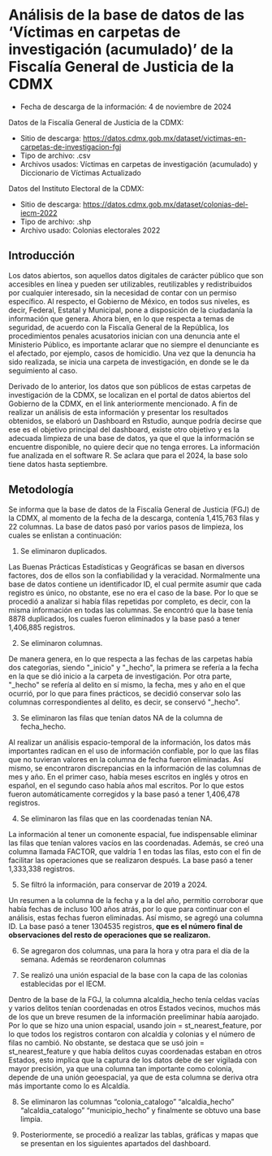 # Análisis de la base de datos de las ‘Víctimas en carpetas de investigación (acumulado)’ de la Fiscalía General de Justicia de la CDMX

- Fecha de descarga de la información: 4 de noviembre de 2024

Datos de la Fiscalía General de Justicia de la CDMX:
- Sitio de descarga: https://datos.cdmx.gob.mx/dataset/victimas-en-carpetas-de-investigacion-fgj
- Tipo de archivo: .csv
- Archivos usados: Víctimas en carpetas de investigación (acumulado) y Diccionario de Víctimas Actualizado

Datos del Instituto Electoral de la CDMX:
- Sitio de descarga: https://datos.cdmx.gob.mx/dataset/colonias-del-iecm-2022
- Tipo de archivo: .shp
- Archivo usado: Colonias electorales 2022


## Introducción 

Los datos abiertos, son aquellos datos digitales de carácter público que son accesibles en línea y pueden ser utilizables, reutilizables y redistribuidos por cualquier interesado, sin la necesidad de contar con un permiso específico. Al respecto, el Gobierno de México, en todos sus niveles, es decir, Federal, Estatal y Municipal, pone a disposición de la ciudadanía la información que genera. Ahora bien, en lo que respecta a temas de seguridad, de acuerdo con la Fiscalía General de la República, los procedimientos penales acusatorios inician con una denuncia ante el Ministerio Público, es importante aclarar que no siempre el denunciante es el afectado, por ejemplo, casos de homicidio. Una vez que la denuncia ha sido realizada, se inicia una carpeta de investigación, en donde se le da seguimiento al caso. 

Derivado de lo anterior, los datos que son públicos de estas carpetas de investigación de la CDMX, se localizan en el portal de datos abiertos del Gobierno de la CDMX, en el link anteriormente mencionado. A fin de realizar un análisis de esta información y presentar los resultados obtenidos, se elaboró un Dashboard en Rstudio, aunque podría decirse que ese es el objetivo principal del dashboard, existe otro objetivo y es la adecuada limpieza de una base de datos, ya que el que la información se encuentre disponible, no quiere decir que no tenga errores. La información fue analizada en el software R. Se aclara que para el 2024, la base solo tiene datos hasta septiembre.

## Metodología

Se informa que la base de datos de la Fiscalía General de Justicia (FGJ) de la CDMX, al momento de la fecha de la descarga, contenía 1,415,763 filas y 22 columnas. La base de datos pasó por varios pasos de limpieza, los cuales se enlistan a continuación:

1. Se eliminaron duplicados.

Las Buenas Prácticas Estadísticas y Geográficas se basan en diversos factores, dos de ellos son la confiabilidad y la veracidad. Normalmente una base de datos contiene un identificador ID, el cual permite asumir que cada registro es único, no obstante, ese no era el caso de la base. Por lo que se procedió a analizar si había filas repetidas por completo, es decir, con la misma información en todas las columnas. Se encontró que la base tenía 8878 duplicados, los cuales fueron eliminados y la base pasó a tener 1,406,885 registros.

2. Se eliminaron columnas.

De manera genera, en lo que respecta a las fechas de las carpetas había dos categorías, siendo "_inicio" y "_hecho", la primera se refería a la fecha en la que se dió inicio a la carpeta de investigación. Por otra parte, "_hecho" se refería al delito en sí mismo, la fecha, mes y año en el que ocurrió, por lo que para fines prácticos, se decidió conservar solo las columnas correspondientes al delito, es decir, se conservó "_hecho".

3. Se eliminaron las filas que tenían datos NA de la columna de fecha_hecho.

Al realizar un análisis espacio-temporal de la información, los datos más importantes radican en el uso de información confiable, por lo que las filas que no tuvieran valores en la columna de fecha fueron eliminadas. Así mismo, se encontraron discrepancias en la información de las columnas de mes y año. En el primer caso, había meses escritos en inglés y otros en español, en el segundo caso había años mal escritos. Por lo que estos fueron automáticamente corregidos y la base pasó a tener 1,406,478 registros.

4. Se eliminaron las filas que en las coordenadas tenían NA.

La información al tener un comonente espacial, fue indispensable eliminar las filas que tenían valores vacíos en las coordenadas. Además, se creó una columna llamada FACTOR, que valdría 1 en todas las filas, esto con el fin de facilitar las operaciones que se realizaron después. La base pasó a tener 1,333,338 registros.

5. Se filtró la información, para conservar de 2019 a 2024.

Un resumen a la columna de la fecha y a la del año, permitio corroborar que había fechas de incluso 100 años atrás, por lo que para continuar con el análisis, estas fechas fueron eliminadas. Así mismo, se agregó una columna ID. La base pasó a tener 1304535 registros, **que es el número final de observaciones del resto de operaciones que se realizaron.**

6. Se agregaron dos columnas, una para la hora y otra para el día de la semana. Además se reordenaron columnas

7. Se realizó una unión espacial de la base con la capa de las colonias establecidas por el IECM.

Dentro de la base de la FGJ, la columna alcaldia_hecho tenía celdas vacías y varios delitos tenían coordenadas en otros Estados vecinos, muchos más de los que un breve resumen de la información preeliminar había aarojado. Por lo que se hizo una union espacial, usando join = st_nearest_feature, por lo que todos los registros contaron con alcaldía y colonias y el número de filas no cambió. No obstante, se destaca que se usó join = st_nearest_feature y que había delitos cuyas coordenadas estaban en otros Estados, esto implica que la captura de los datos debe de ser vigilada con mayor precisión, ya que una columna tan importante como colonia, depende de una unión geoespacial, ya que de esta columna se deriva otra más importante como lo es Alcaldía.

8. Se eliminaron las columnas “colonia_catalogo” “alcaldia_hecho” “alcaldia_catalogo” “municipio_hecho” y finalmente se obtuvo una base limpia.

9. Posteriormente, se procedió a realizar las tablas, gráficas y mapas que se presentan en los siguientes apartados del dashboard.
